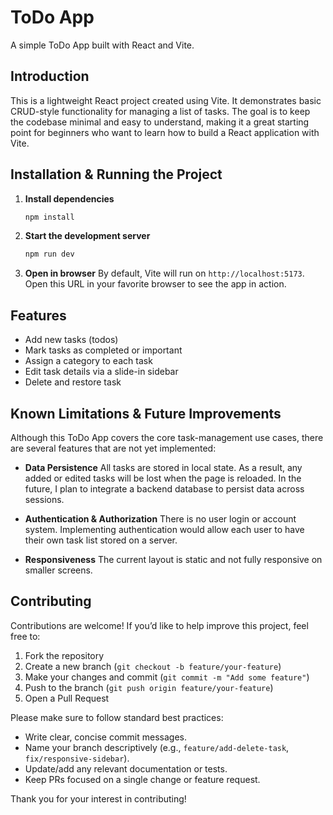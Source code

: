 # ToDo App

A simple ToDo App built with React and Vite.

## Introduction

This is a lightweight React project created using Vite. It demonstrates basic CRUD-style functionality for managing a list of tasks. The goal is to keep the codebase minimal and easy to understand, making it a great starting point for beginners who want to learn how to build a React application with Vite.

## Installation & Running the Project

1. **Install dependencies**

    ```bash
    npm install
    ```

2. **Start the development server**

    ```bash
    npm run dev
    ```

3. **Open in browser**
   By default, Vite will run on `http://localhost:5173`. Open this URL in your favorite browser to see the app in action.

## Features

- Add new tasks (todos)
- Mark tasks as completed or important
- Assign a category to each task
- Edit task details via a slide-in sidebar
- Delete and restore task

## Known Limitations & Future Improvements

Although this ToDo App covers the core task-management use cases, there are several features that are not yet implemented:

- **Data Persistence**
  All tasks are stored in local state. As a result, any added or edited tasks will be lost when the page is reloaded. In the future, I plan to integrate a backend database to persist data across sessions.

- **Authentication & Authorization**
  There is no user login or account system. Implementing authentication would allow each user to have their own task list stored on a server.

- **Responsiveness**
  The current layout is static and not fully responsive on smaller screens.

## Contributing

Contributions are welcome! If you’d like to help improve this project, feel free to:

1. Fork the repository
2. Create a new branch (`git checkout -b feature/your-feature`)
3. Make your changes and commit (`git commit -m "Add some feature"`)
4. Push to the branch (`git push origin feature/your-feature`)
5. Open a Pull Request

Please make sure to follow standard best practices:

- Write clear, concise commit messages.
- Name your branch descriptively (e.g., `feature/add-delete-task`, `fix/responsive-sidebar`).
- Update/add any relevant documentation or tests.
- Keep PRs focused on a single change or feature request.

Thank you for your interest in contributing!
